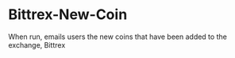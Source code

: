# Bittrex-New-Coin
When run, emails users the new coins that have been added to the exchange, Bittrex
